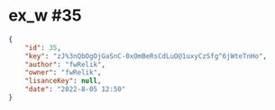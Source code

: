 
# ex_w #35
                
```JSON
{
    "id": 35,
    "key": "zJ%3nQbOgOjGaSnC-0xOmBeRsCdLuO@1uxyCzSfg^6jWteTnHo",
    "author": "fwRelik",
    "owner": "fwRelik",
    "lisanceKey": null,
    "date": "2022-8-05 12:50"
}
```
